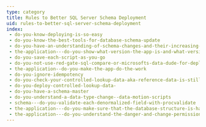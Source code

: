 ```yaml
---
type: category
title: Rules to Better SQL Server Schema Deployment
uid: rules-to-better-sql-server-schema-deployment
index:
 - do-you-know-deploying-is-so-easy
 - do-you-know-the-best-tools-for-database-schema-update
 - do-you-have-an-understanding-of-schema-changes-and-their-increasing-complexity
 - the-application---do-you-show-what-version-the-app-is-and-what-version-the-database-is
 - do-you-save-each-script-as-you-go
 - do-you-not-use-red-gate-sql-compare-or-microsofts-data-dude-for-deployment-because-they-are-a-step-at-the-end-of-your-process
 - the-application--do-you-make-the-app-do-the-work
 - do-you-ignore-idempotency
 - do-you-check-your-controlled-lookup-data-aka-reference-data-is-still-there-with-procvalidate
 - do-you-deploy-controlled-lookup-data-
 - do-you-have-a-schema-master
 - do-you-understand-a-data-type-change--data-motion-scripts
 - schema---do-you-validate-each-denormalized-field-with-procvalidate
 - the-application---do-you-make-sure-that-the-database-structure-is-handled-automatically-via--buttons-create-upgrade-and-reconcile
 - the-application---do-you-understand-the-danger-and-change-permissions-so-schema-changes-can-only-be-done-by-the-schema-master
---
```




